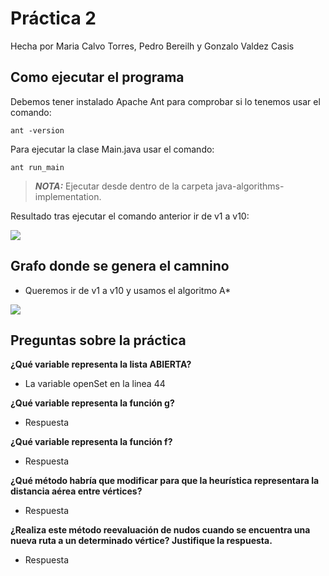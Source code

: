 # Práctica 2 

Hecha por Maria Calvo Torres, Pedro Bereilh y Gonzalo Valdez Casis

## Como ejecutar el programa
Debemos tener instalado Apache Ant para comprobar si lo tenemos usar el comando:

````
ant -version 
`````

Para ejecutar la clase Main.java usar el comando:

````
ant run_main
````

> **_NOTA:_**  Ejecutar desde dentro de la carpeta java-algorithms-implementation.

Resultado tras ejecutar el comando anterior ir de v1 a v10:

![](Resultado.png)

## Grafo donde se genera el camnino 
- Queremos ir de v1 a v10 y usamos el algoritmo A*

![](GrafoAEstrella.PNG)

## Preguntas sobre la práctica

**¿Qué variable representa la lista ABIERTA?**
- La variable openSet en la linea 44

**¿Qué variable representa la función g?**
- Respuesta

**¿Qué variable representa la función f?**
- Respuesta

**¿Qué método habría que modificar para que la heurística representara la distancia aérea entre vértices?**
- Respuesta

**¿Realiza este método reevaluación de nudos cuando se encuentra una nueva ruta a un determinado vértice? Justifique la respuesta.**
- Respuesta
